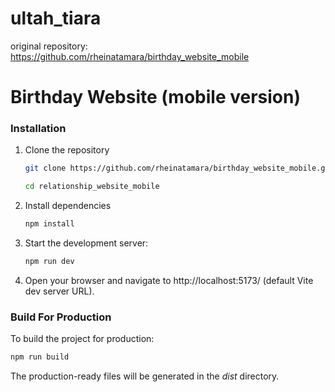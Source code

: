 # ultah_tiara

original repository:
https://github.com/rheinatamara/birthday_website_mobile

# Birthday Website (mobile version)

### Installation

1. Clone the repository

   ```bash
   git clone https://github.com/rheinatamara/birthday_website_mobile.git

   cd relationship_website_mobile
   ```

2. Install dependencies
   ```bash
   npm install
   ```
3. Start the development server:
   ```bash
   npm run dev
   ```
4. Open your browser and navigate to http://localhost:5173/ (default Vite dev server URL).

### Build For Production

To build the project for production:

```bash
npm run build
```

The production-ready files will be generated in the _dist_ directory.
